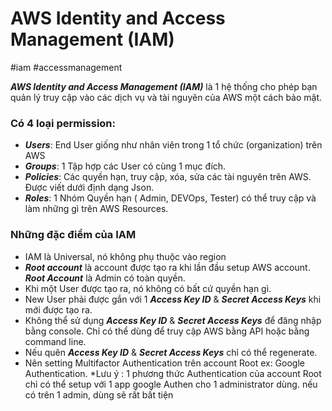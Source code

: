 # AWS Identity and Access Management (IAM)
#iam #accessmanagement

***AWS Identity and Access Management (IAM)*** là 1 hệ thống cho phép bạn quản lý truy cập vào các dịch vụ và tài nguyên của AWS một cách bảo mật.

### Có 4 loại permission:
 - ***Users***: End User giống như nhân viên trong 1 tổ chức (organization) trên AWS
 - ***Groups***: 1 Tập hợp các User có cùng 1 mục đích.
 - ***Policies***: Các quyền hạn, truy cập, xóa, sửa các tài nguyên trên AWS. Được viết dưới định dạng Json.
 - ***Roles***: 1 Nhóm Quyền hạn  ( Admin, DEVOps, Tester) có thể truy cập và làm những gì trên AWS Resources.

### Những đặc điểm của IAM
- IAM là Universal, nó không phụ thuộc vào region
- ***Root account*** là account được tạo ra khi lần đầu setup AWS account. ***Root Account*** là Admin có toàn quyền.
- Khi một User được tạo ra, nó không có bất cứ quyền hạn gì.
- New User phải được gắn với 1 ***Access Key ID*** & ***Secret Access Keys*** khi mới được tạo ra.
- Không thể sử dụng ***Access Key ID*** & ***Secret Access Keys*** để đăng nhập bằng console. Chỉ có thể dùng để truy cập AWS bằng API hoặc bằng command line.
- Nếu quên ***Access Key ID*** & ***Secret Access Keys*** chỉ có thể regenerate.
- Nên setting Multifactor Authentication trên account Root ex: Google Authentication. *Lưu ý : 1 phương thức Authentication của account Root chỉ có thể setup với 1 app google Authen cho 1 administrator dùng. nếu có trên 1 admin, dùng sẽ rất bất tiện
